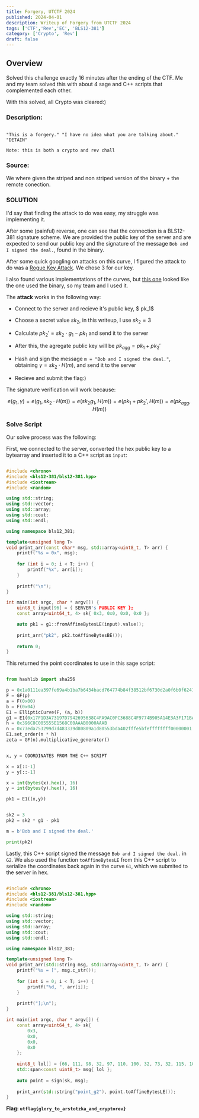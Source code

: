```yaml
---
title: Forgery, UTCTF 2024
published: 2024-04-01
description: Writeup of Forgery from UTCTF 2024
tags: ['CTF','Rev','EC', 'BLS12-381']
category: ['Crypto', 'Rev']
draft: false 
---
```



## Overview

Solved this challenge exactly 16 minutes after the ending of the CTF. Me and my team solved this with about 4 sage and C++ scripts that complemented each other.

With this solved, all Crypto was cleared:)

### Description:

```

"This is a forgery." "I have no idea what you are talking about." "DETAIN"

Note: this is both a crypto and rev chall

```

### Source:

We where given the striped and non striped version of the binary + the remote conection.

### SOLUTION

I'd say that finding the attack to do was easy, my struggle was implementing it.

After some (painful) reverse, one can see that the connection is a BLS12-381 signature scheme. We are provided the public key of the server and are expected to send our public key and the signature of the message `Bob and I signed the deal.`, found in the binary.

After some quick googling on attacks on this curve, I figured the attack to do was a [Rogue Key Attack](https://hackmd.io/@benjaminion/bls12-381#Rogue-key-attacks). We chose 3 for our key.

I also found various implementations of the curves, but [this one](https://github.com/AntelopeIO/bls12-381/tree/main) looked like the one used the binary, so my team and I used it.

The **attack** works in the following way:

* Connect to the server and recieve it's public key, $ pk_1$

* Choose a secret value $sk_2$, in this writeup, I use $sk_2 = 3$

* Calculate $pk_2' = sk_2 \cdot g_1 - pk_1$ and send it to the server

* After this, the agregate public key will be $pk_{agg} = pk_1 + pk_2'$

* Hash and sign the message `m = "Bob and I signed the deal."`, obtaining $\gamma = sk_2 \cdot H(m)$, and send it to the server

* Recieve and submit the flag:)

The signature verification will work because:

$$ e(g_1, \gamma) = e(g_1, sk_2 \cdot H(m)) = e(sk_2 g_1, H(m)) = e(pk_1 + pk_2', H(m)) = e(pk_{agg}, H(m)) $$


### Solve Script

Our solve process was the following:

First, we connected to the server, converted the hex public key to a bytearray and inserted it to a C++ script as `input`: 

```cpp

#include <chrono>
#include <bls12-381/bls12-381.hpp>
#include <iostream>
#include <random>

using std::string;
using std::vector;
using std::array;
using std::cout;
using std::endl;

using namespace bls12_381;

template<unsigned long T>
void print_arr(const char* msg, std::array<uint8_t, T> arr) {
    printf("%s = 0x", msg);
    
    for (int i = 0; i < T; i++) {
        printf("%x", arr[i]);
    }
    
    printf("\n");
}

int main(int argc, char * argv[]) {
    uint8_t input[96] = { SERVER's PUBLIC KEY };
    const array<uint64_t, 4> sk{ 0x3, 0x0, 0x0, 0x0 };

    auto pk1 = g1::fromAffineBytesLE(input).value();
    
    print_arr("pk2", pk2.toAffineBytesBE());
    
    return 0;
}

```

This returned the point coordinates to use in this sage script:

```python

from hashlib import sha256

p = 0x1a0111ea397fe69a4b1ba7b6434bacd764774b84f38512bf6730d2a0f6b0f6241eabfffeb153ffffb9feffffffffaaab
F = GF(p)
a = F(0x00)
b = F(0x04)
E1 = EllipticCurve(F, (a, b))
g1 = E1(0x17F1D3A73197D7942695638C4FA9AC0FC3688C4F9774B905A14E3A3F171BAC586C55E83FF97A1AEFFB3AF00ADB22C6BB, 0x08B3F481E3AAA0F1A09E30ED741D8AE4FCF5E095D5D00AF600DB18CB2C04B3EDD03CC744A2888AE40CAA232946C5E7E1)
h = 0x396C8C005555E1568C00AAAB0000AAAB
n = 0x73eda753299d7d483339d80809a1d80553bda402fffe5bfeffffffff00000001
E1.set_order(n * h)
zeta = GF(n).multiplicative_generator()


x, y = COORDINATES FROM THE C++ SCRIPT

x = x[::-1]
y = y[::-1]

x = int(bytes(x).hex(), 16) 
y = int(bytes(y).hex(), 16) 

pk1 = E1((x,y))


sk2 = 3
pk2 = sk2 * g1 - pk1

m = b'Bob and I signed the deal.'

print(pk2)

```

Lastly, this C++ script signed the message `Bob and I signed the deal.` in `G2`. 
We also used the function `toAffineBytesLE` from this C++ script to serialize the coordinates back again in the curve `G1`, which we submited to the server in hex.

```cpp

#include <chrono>
#include <bls12-381/bls12-381.hpp>
#include <iostream>
#include <random>

using std::string;
using std::vector;
using std::array;
using std::cout;
using std::endl;

using namespace bls12_381;

template<unsigned long T>
void print_arr(std::string msg, std::array<uint8_t, T> arr) {
    printf("%s = [", msg.c_str());
    
    for (int i = 0; i < T; i++) {
        printf("%d, ", arr[i]);
    }
    
    printf("];\n");
}

int main(int argc, char * argv[]) {
    const array<uint64_t, 4> sk{
        0x3,
        0x0,
        0x0,
        0x0
    };
    
    uint8_t lol[] = {66, 111, 98, 32, 97, 110, 100, 32, 73, 32, 115, 105, 103, 110, 101, 100, 32, 116, 104, 101, 32, 100, 101, 97, 108, 46};
    std::span<const uint8_t> msg{ lol };
    
    auto point = sign(sk, msg);
    
    print_arr(std::string("point_g2"), point.toAffineBytesLE());
}

```

**Flag: `utflag{glory_to_arstotzka_and_cryptorev}`**